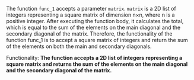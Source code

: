 The function `func_1` accepts a parameter `matrix`. `matrix` is a 2D list of integers representing a square matrix of dimension n×n, where n is a positive integer. After executing the function body, it calculates the total, which is equal to the sum of the elements on the main diagonal and the secondary diagonal of the matrix. Therefore, the functionality of the function func_1 is to accept a square matrix of integers and return the sum of the elements on both the main and secondary diagonals. 

Functionality: **The function accepts a 2D list of integers representing a square matrix and returns the sum of the elements on the main diagonal and the secondary diagonal of the matrix.**